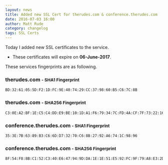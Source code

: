 ```yaml
---
layout: news
title: Added new SSL Cert for therudes.com & conference.therudes.com
date: 2016-07-03 16:00
author: Matt Rude
category: changelog
tags: SSL Certs
---
```


Today I added new SSL certificates to the service. 

* These certificates will expire on **06-June-2017**.

These services fingerprints are as following.

### therudes.com <small> - SHA1 Fingerprint</small>

    BD:32:61:05:5D:F2:1D:FC:9E:40:74:29:CC:37:98:60:B5:C6:7C:8B

### therudes.com <small> - SHA256 Fingerprint</small>

    C3:0E:A2:BF:1E:C5:C4:DD:E9:BE:10:1D:A1:F6:79:34:7C:FD:4A:CF:7F:73:22:16:CA:DC:F5:4C:59:A7:F8:1D

### conference.therudes.com <small> - SHA1 Fingerprint</small>

    35:3E:7B:63:89:B3:C6:6D:D7:32:70:C6:8B:27:92:A6:74:1C:98:96

### conference.therudes.com <small> - SHA256 Fingerprint</small>

    8F:54:F8:8B:C1:52:C3:40:E6:47:94:9D:DA:1E:1E:51:E5:92:FC:9F:79:A8:E3:2D:2E:84:1D:FC:F2:8B:7A:AD


